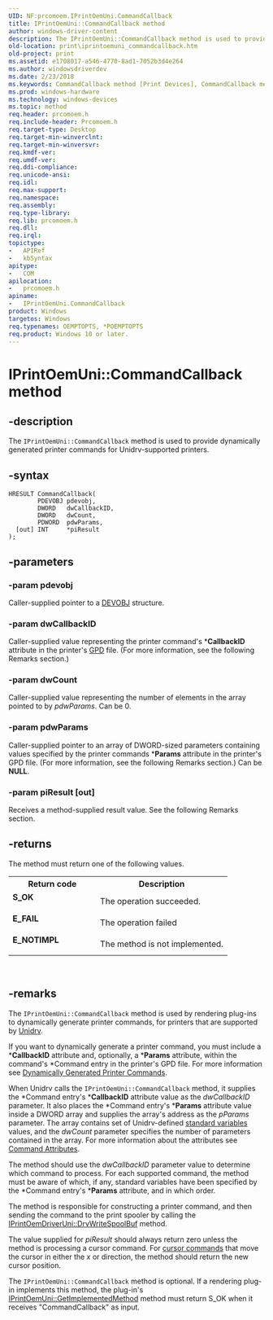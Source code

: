 ```yaml
---
UID: NF:prcomoem.IPrintOemUni.CommandCallback
title: IPrintOemUni::CommandCallback method
author: windows-driver-content
description: The IPrintOemUni::CommandCallback method is used to provide dynamically generated printer commands for Unidrv-supported printers.
old-location: print\iprintoemuni_commandcallback.htm
old-project: print
ms.assetid: e1708017-a546-4770-8ad1-7052b3d4e264
ms.author: windowsdriverdev
ms.date: 2/23/2018
ms.keywords: CommandCallback method [Print Devices], CommandCallback method [Print Devices], IPrintOemUni interface, CommandCallback,IPrintOemUni.CommandCallback, IPrintOemUni, IPrintOemUni interface [Print Devices], CommandCallback method, IPrintOemUni::CommandCallback, prcomoem/IPrintOemUni::CommandCallback, print.iprintoemuni_commandcallback, print_unidrv-pscript_rendering_edbed499-5cc1-48dc-92cd-dbe70d8560aa.xml
ms.prod: windows-hardware
ms.technology: windows-devices
ms.topic: method
req.header: prcomoem.h
req.include-header: Prcomoem.h
req.target-type: Desktop
req.target-min-winverclnt: 
req.target-min-winversvr: 
req.kmdf-ver: 
req.umdf-ver: 
req.ddi-compliance: 
req.unicode-ansi: 
req.idl: 
req.max-support: 
req.namespace: 
req.assembly: 
req.type-library: 
req.lib: prcomoem.h
req.dll: 
req.irql: 
topictype:
-	APIRef
-	kbSyntax
apitype:
-	COM
apilocation:
-	prcomoem.h
apiname:
-	IPrintOemUni.CommandCallback
product: Windows
targetos: Windows
req.typenames: OEMPTOPTS, *POEMPTOPTS
req.product: Windows 10 or later.
---
```


# IPrintOemUni::CommandCallback method


## -description


The <code>IPrintOemUni::CommandCallback</code> method is used to provide dynamically generated printer commands for Unidrv-supported printers.


## -syntax


````
HRESULT CommandCallback(
        PDEVOBJ pdevobj,
        DWORD   dwCallbackID,
        DWORD   dwCount,
        PDWORD  pdwParams,
  [out] INT     *piResult
);
````


## -parameters




### -param pdevobj

Caller-supplied pointer to a <a href="..\printoem\ns-printoem-_devobj.md">DEVOBJ</a> structure.


### -param dwCallbackID

Caller-supplied value representing the printer command's *<b>CallbackID</b> attribute in the printer's <a href="https://msdn.microsoft.com/f67c673d-c6f0-49f0-850a-d8b00e99ddd4">GPD</a> file. (For more information, see the following Remarks section.)


### -param dwCount

Caller-supplied value representing the number of elements in the array pointed to by <i>pdwParams</i>. Can be 0.


### -param pdwParams

Caller-supplied pointer to an array of DWORD-sized parameters containing values specified by the printer commands *<b>Params</b> attribute in the printer's GPD file. (For more information, see the following Remarks section.) Can be <b>NULL</b>.


### -param piResult [out]

Receives a method-supplied result value. See the following Remarks section.


## -returns



The method must return one of the following values.

<table>
<tr>
<th>Return code</th>
<th>Description</th>
</tr>
<tr>
<td width="40%">
<dl>
<dt><b>S_OK</b></dt>
</dl>
</td>
<td width="60%">
The operation succeeded.

</td>
</tr>
<tr>
<td width="40%">
<dl>
<dt><b>E_FAIL</b></dt>
</dl>
</td>
<td width="60%">
The operation failed

</td>
</tr>
<tr>
<td width="40%">
<dl>
<dt><b>E_NOTIMPL</b></dt>
</dl>
</td>
<td width="60%">
The method is not implemented.

</td>
</tr>
</table>
 




## -remarks



The <code>IPrintOemUni::CommandCallback</code> method is used by rendering plug-ins to dynamically generate printer commands, for printers that are supported by <a href="https://msdn.microsoft.com/0a51fa2b-3d09-4a5f-9fff-40604877a414">Unidrv</a>.

If you want to dynamically generate a printer command, you must include a *<b>CallbackID</b> attribute and, optionally, a *<b>Params</b> attribute, within the command's *Command entry in the printer's GPD file. For more information see <a href="https://msdn.microsoft.com/ba395716-6906-4f23-a050-79d808ccd44b">Dynamically Generated Printer Commands</a>.

When Unidrv calls the <code>IPrintOemUni::CommandCallback</code> method, it supplies the *Command entry's *<b>CallbackID</b> attribute value as the <i>dwCallbackID</i> parameter. It also places the *Command entry's *<b>Params</b> attribute value inside a DWORD array and supplies the array's address as the <i>pParams</i> parameter. The array contains set of Unidrv-defined <a href="https://msdn.microsoft.com/d3f85c0f-7387-4301-8b1e-904471aed4b0">standard variables</a> values, and the <i>dwCount</i> parameter specifies the number of parameters contained in the array. For more information about the attributes see <a href="https://msdn.microsoft.com/8ce2c668-a130-428e-bf5f-0eab2dcd3fdb">Command Attributes</a>.

The method should use the <i>dwCallbackID</i> parameter value to determine which command to process. For each supported command, the method must be aware of which, if any, standard variables have been specified by the *Command entry's *<b>Params</b> attribute, and in which order.

The method is responsible for constructing a printer command, and then sending the command to the print spooler by calling the <a href="https://msdn.microsoft.com/library/windows/hardware/ff553138">IPrintOemDriverUni::DrvWriteSpoolBuf</a> method.

The value supplied for <i>piResult</i> should always return zero unless the method is processing a cursor command. For <a href="https://msdn.microsoft.com/3ef09c7e-0e88-4236-a4c9-d89eb7ec61cb">cursor commands</a> that move the cursor in either the <i>x</i> or <i></i> direction, the method should return the new cursor position.

The <code>IPrintOemUni::CommandCallback</code> method is optional. If a rendering plug-in implements this method, the plug-in's <a href="https://msdn.microsoft.com/library/windows/hardware/ff554253">IPrintOemUni::GetImplementedMethod</a> method must return S_OK when it receives "CommandCallback" as input.



